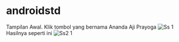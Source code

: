 # androidstd
Tampilan Awal. Klik tombol yang bernama Ananda Aji Prayoga
![Ss 1](https://user-images.githubusercontent.com/63543822/79068994-fa371600-7cf4-11ea-920f-fdc036b600c3.png)
Hasilnya seperti ini
![Ss2 1](https://user-images.githubusercontent.com/63543822/79069061-7e899900-7cf5-11ea-87bc-697f751a6f67.png)
